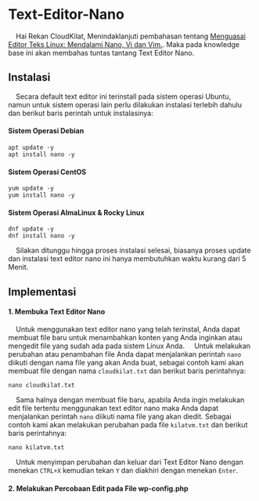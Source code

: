 # Text-Editor-Nano
&nbsp; &nbsp; Hai Rekan CloudKilat, Menindaklanjuti pembahasan tentang [Menguasai Editor Teks Linux: Mendalami Nano, Vi dan Vim.](https://github.com/Jaliseno/Text-Editor-Linux). Maka pada knowledge base ini akan membahas tuntas tantang Text Editor Nano.

## Instalasi
&nbsp; &nbsp; Secara default text editor ini terinstall pada sistem operasi Ubuntu, namun untuk sistem operasi lain perlu dilakukan instalasi terlebih dahulu dan berikut baris perintah untuk instalasinya:


#### Sistem Operasi Debian
```
apt update -y
apt install nano -y
```
#### Sistem Operasi CentOS
```
yum update -y
yum install nano -y
```
#### Sistem Operasi AlmaLinux & Rocky Linux
```
dnf update -y
dnf install nano -y
```

&nbsp; &nbsp; Silakan ditunggu hingga proses instalasi selesai, biasanya proses update dan instalasi text editor nano ini hanya membutuhkan waktu kurang dari 5 Menit.

## Implementasi
#### 1. Membuka Text Editor Nano
&nbsp; &nbsp; Untuk menggunakan text editor nano yang telah terinstal, Anda dapat membuat file baru untuk menambahkan konten yang Anda inginkan atau mengedit file yang sudah ada pada sistem Linux Anda.
&nbsp; &nbsp; Untuk melakukan perubahan atau penambahan file Anda dapat menjalankan perintah `nano` diikuti dengan nama file yang akan Anda buat, sebagai contoh kami akan membuat file dengan nama `cloudkilat.txt` dan berikut baris perintahnya:
```
nano cloudkilat.txt
```
&nbsp; &nbsp; Sama halnya dengan membuat file baru, apabila Anda ingin melakukan edit file tertentu menggunakan text editor nano maka Anda dapat menjalankan perintah `nano` diikuti nama file yang akan diedit. Sebagai contoh kami akan melakukan perubahan pada file `kilatvm.txt` dan berikut baris perintahnya:

```
nano kilatvm.txt
```
&nbsp; &nbsp; Untuk menyimpan perubahan dan keluar dari Text Editor Nano dengan menekan `CTRL+X` kemudian tekan `Y` dan diakhiri dengan menekan `Enter`.

#### 2. Melakukan Percobaan Edit pada File wp-config.php


